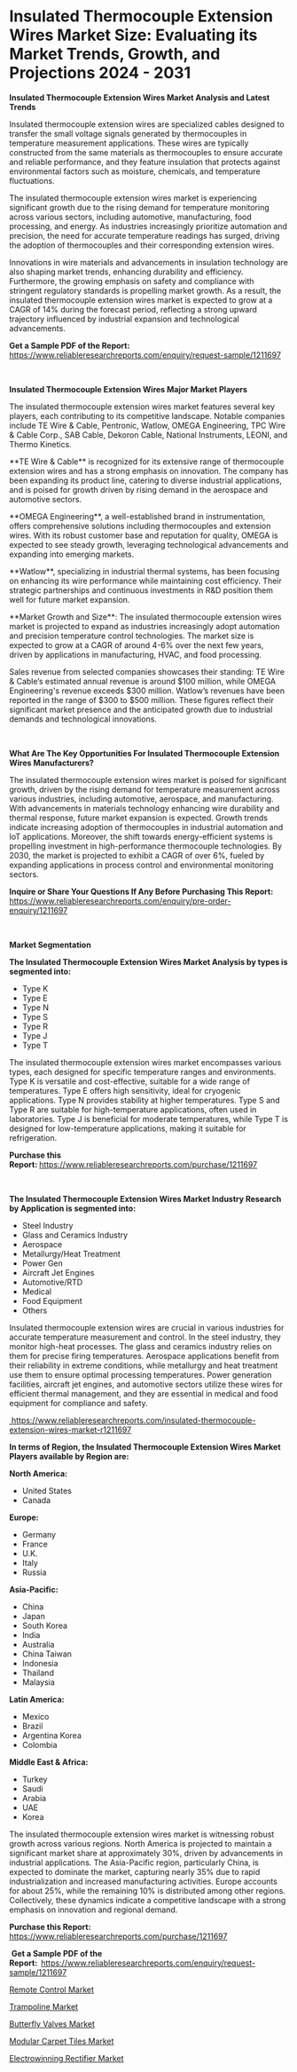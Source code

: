 <p><h1>Insulated Thermocouple Extension Wires Market Size: Evaluating its Market Trends, Growth, and Projections 2024 - 2031</h1></p><p><strong>Insulated Thermocouple Extension Wires Market Analysis and Latest Trends</strong></p>
<p><p>Insulated thermocouple extension wires are specialized cables designed to transfer the small voltage signals generated by thermocouples in temperature measurement applications. These wires are typically constructed from the same materials as thermocouples to ensure accurate and reliable performance, and they feature insulation that protects against environmental factors such as moisture, chemicals, and temperature fluctuations.</p><p>The insulated thermocouple extension wires market is experiencing significant growth due to the rising demand for temperature monitoring across various sectors, including automotive, manufacturing, food processing, and energy. As industries increasingly prioritize automation and precision, the need for accurate temperature readings has surged, driving the adoption of thermocouples and their corresponding extension wires.</p><p>Innovations in wire materials and advancements in insulation technology are also shaping market trends, enhancing durability and efficiency. Furthermore, the growing emphasis on safety and compliance with stringent regulatory standards is propelling market growth. As a result, the insulated thermocouple extension wires market is expected to grow at a CAGR of 14% during the forecast period, reflecting a strong upward trajectory influenced by industrial expansion and technological advancements.</p></p>
<p><strong>Get a Sample PDF of the Report:&nbsp;</strong> <a href="https://www.reliableresearchreports.com/enquiry/request-sample/1211697?utm_campaign=1399&utm_medium=2&utm_source=Github&utm_content=ia&utm_term=05102024&utm_id=insulated-thermocouple-extension-wires">https://www.reliableresearchreports.com/enquiry/request-sample/1211697</a></p>
<p>&nbsp;</p>
<p><strong>Insulated Thermocouple Extension Wires Major Market Players</strong></p>
<p><p>The insulated thermocouple extension wires market features several key players, each contributing to its competitive landscape. Notable companies include TE Wire & Cable, Pentronic, Watlow, OMEGA Engineering, TPC Wire & Cable Corp., SAB Cable, Dekoron Cable, National Instruments, LEONI, and Thermo Kinetics.</p><p>**TE Wire & Cable** is recognized for its extensive range of thermocouple extension wires and has a strong emphasis on innovation. The company has been expanding its product line, catering to diverse industrial applications, and is poised for growth driven by rising demand in the aerospace and automotive sectors.</p><p>**OMEGA Engineering**, a well-established brand in instrumentation, offers comprehensive solutions including thermocouples and extension wires. With its robust customer base and reputation for quality, OMEGA is expected to see steady growth, leveraging technological advancements and expanding into emerging markets.</p><p>**Watlow**, specializing in industrial thermal systems, has been focusing on enhancing its wire performance while maintaining cost efficiency. Their strategic partnerships and continuous investments in R&D position them well for future market expansion.</p><p>**Market Growth and Size**: The insulated thermocouple extension wires market is projected to expand as industries increasingly adopt automation and precision temperature control technologies. The market size is expected to grow at a CAGR of around 4-6% over the next few years, driven by applications in manufacturing, HVAC, and food processing.</p><p>Sales revenue from selected companies showcases their standing: TE Wire & Cable’s estimated annual revenue is around $100 million, while OMEGA Engineering's revenue exceeds $300 million. Watlow’s revenues have been reported in the range of $300 to $500 million. These figures reflect their significant market presence and the anticipated growth due to industrial demands and technological innovations.</p></p>
<p>&nbsp;</p>
<p><strong>What Are The Key Opportunities For Insulated Thermocouple Extension Wires Manufacturers?</strong></p>
<p><p>The insulated thermocouple extension wires market is poised for significant growth, driven by the rising demand for temperature measurement across various industries, including automotive, aerospace, and manufacturing. With advancements in materials technology enhancing wire durability and thermal response, future market expansion is expected. Growth trends indicate increasing adoption of thermocouples in industrial automation and IoT applications. Moreover, the shift towards energy-efficient systems is propelling investment in high-performance thermocouple technologies. By 2030, the market is projected to exhibit a CAGR of over 6%, fueled by expanding applications in process control and environmental monitoring sectors.</p></p>
<p><strong>Inquire or Share Your Questions If Any Before Purchasing This Report:</strong> <a href="https://www.reliableresearchreports.com/enquiry/pre-order-enquiry/1211697?utm_campaign=1399&utm_medium=2&utm_source=Github&utm_content=ia&utm_term=05102024&utm_id=insulated-thermocouple-extension-wires">https://www.reliableresearchreports.com/enquiry/pre-order-enquiry/1211697</a></p>
<p>&nbsp;</p>
<p><strong>Market Segmentation</strong></p>
<p><strong>The Insulated Thermocouple Extension Wires Market Analysis by types is segmented into:</strong></p>
<p><ul><li>Type K</li><li>Type E</li><li>Type N</li><li>Type S</li><li>Type R</li><li>Type J</li><li>Type T</li></ul></p>
<p><p>The insulated thermocouple extension wires market encompasses various types, each designed for specific temperature ranges and environments. Type K is versatile and cost-effective, suitable for a wide range of temperatures. Type E offers high sensitivity, ideal for cryogenic applications. Type N provides stability at higher temperatures. Type S and Type R are suitable for high-temperature applications, often used in laboratories. Type J is beneficial for moderate temperatures, while Type T is designed for low-temperature applications, making it suitable for refrigeration.</p></p>
<p><strong>Purchase this Report:&nbsp;</strong><a href="https://www.reliableresearchreports.com/purchase/1211697?utm_campaign=1399&utm_medium=2&utm_source=Github&utm_content=ia&utm_term=05102024&utm_id=insulated-thermocouple-extension-wires">https://www.reliableresearchreports.com/purchase/1211697</a></p>
<p>&nbsp;</p>
<p><strong>The Insulated Thermocouple Extension Wires Market Industry Research by Application is segmented into:</strong></p>
<p><ul><li>Steel Industry</li><li>Glass and Ceramics Industry</li><li>Aerospace</li><li>Metallurgy/Heat Treatment</li><li>Power Gen</li><li>Aircraft Jet Engines</li><li>Automotive/RTD</li><li>Medical</li><li>Food Equipment</li><li>Others</li></ul></p>
<p><p>Insulated thermocouple extension wires are crucial in various industries for accurate temperature measurement and control. In the steel industry, they monitor high-heat processes. The glass and ceramics industry relies on them for precise firing temperatures. Aerospace applications benefit from their reliability in extreme conditions, while metallurgy and heat treatment use them to ensure optimal processing temperatures. Power generation facilities, aircraft jet engines, and automotive sectors utilize these wires for efficient thermal management, and they are essential in medical and food equipment for compliance and safety.</p></p>
<p><a href="https://www.reliableresearchreports.com/insulated-thermocouple-extension-wires-market-r1211697?utm_campaign=1399&utm_medium=2&utm_source=Github&utm_content=ia&utm_term=05102024&utm_id=insulated-thermocouple-extension-wires">&nbsp;https://www.reliableresearchreports.com/insulated-thermocouple-extension-wires-market-r1211697</a></p>
<p><strong>In terms of Region, the Insulated Thermocouple Extension Wires Market Players available by Region are:</strong></p>
<p>
    <p> <strong> North America: </strong>
        <ul>
            <li>United States</li>
            <li>Canada</li>
        </ul>
        </p> 
    <p> <strong> Europe: </strong>
        <ul>
            <li>Germany</li>
            <li>France</li>
            <li>U.K.</li>
            <li>Italy</li>
            <li>Russia</li>
        </ul>
        </p> 
    <p> <strong> Asia-Pacific: </strong>
        <ul>
            <li>China</li>
            <li>Japan</li>
            <li>South Korea</li>
            <li>India</li>
            <li>Australia</li>
            <li>China Taiwan</li>
            <li>Indonesia</li>
            <li>Thailand</li>
            <li>Malaysia</li>
        </ul>
        </p> 
    <p> <strong> Latin America: </strong>
        <ul>
            <li>Mexico</li>
            <li>Brazil</li>
            <li>Argentina Korea</li>
            <li>Colombia</li>
        </ul>
        </p> 
    <p> <strong> Middle East & Africa: </strong>
        <ul>
            <li>Turkey</li>
            <li>Saudi</li>
            <li>Arabia</li>
            <li>UAE</li>
            <li>Korea</li>
        </ul>
    </p>
    </p>
<p><p>The insulated thermocouple extension wires market is witnessing robust growth across various regions. North America is projected to maintain a significant market share at approximately 30%, driven by advancements in industrial applications. The Asia-Pacific region, particularly China, is expected to dominate the market, capturing nearly 35% due to rapid industrialization and increased manufacturing activities. Europe accounts for about 25%, while the remaining 10% is distributed among other regions. Collectively, these dynamics indicate a competitive landscape with a strong emphasis on innovation and regional demand.</p></p>
<p><strong>Purchase this Report: </strong><a href="https://www.reliableresearchreports.com/purchase/1211697?utm_campaign=1399&utm_medium=2&utm_source=Github&utm_content=ia&utm_term=05102024&utm_id=insulated-thermocouple-extension-wires">https://www.reliableresearchreports.com/purchase/1211697</a></p>
<p>&nbsp;<strong>Get a Sample PDF of the Report:&nbsp;&nbsp;</strong><a href="https://www.reliableresearchreports.com/enquiry/request-sample/1211697?utm_campaign=1399&utm_medium=2&utm_source=Github&utm_content=ia&utm_term=05102024&utm_id=insulated-thermocouple-extension-wires">https://www.reliableresearchreports.com/enquiry/request-sample/1211697</a></p>
<p><strong></strong></p>
<p><p><a href="https://www.linkedin.com/pulse/global-remote-control-industry-analysis-report-market-size-share-hbdic?utm_campaign=1399&utm_medium=2&utm_source=Github&utm_content=ia&utm_term=05102024&utm_id=insulated-thermocouple-extension-wires">Remote Control Market</a></p><p><a href="https://www.linkedin.com/pulse/future-innovation-global-trampoline-market-growth-opportunities-fl6lc?utm_campaign=1399&utm_medium=2&utm_source=Github&utm_content=ia&utm_term=05102024&utm_id=insulated-thermocouple-extension-wires">Trampoline Market</a></p><p><a href="https://www.linkedin.com/pulse/market-forecast-global-butterfly-valves-trends-impact-analysis-pifhc?utm_campaign=1399&utm_medium=2&utm_source=Github&utm_content=ia&utm_term=05102024&utm_id=insulated-thermocouple-extension-wires">Butterfly Valves Market</a></p><p><a href="https://www.linkedin.com/pulse/modular-carpet-tiles-market-investigation-industry-evolution-forecast-1iokc?utm_campaign=1399&utm_medium=2&utm_source=Github&utm_content=ia&utm_term=05102024&utm_id=insulated-thermocouple-extension-wires">Modular Carpet Tiles Market</a></p><p><a href="https://github.com/SanjidaKhan901/Market-Research-Report-List-1/blob/main/electrowinning-rectifier-market.md?utm_campaign=1399&utm_medium=2&utm_source=Github&utm_content=ia&utm_term=05102024&utm_id=insulated-thermocouple-extension-wires">Electrowinning Rectifier Market</a></p></p>